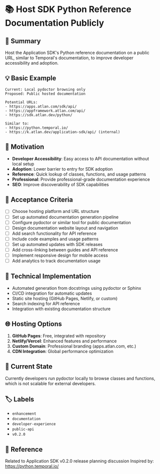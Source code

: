 # 📚 Host SDK Python Reference Documentation Publicly

## 📝 Summary
Host the Application SDK's Python reference documentation on a public URL, similar to Temporal's documentation, to improve developer accessibility and adoption.

## 💡 Basic Example
```
Current: Local pydoctor browsing only
Proposed: Public hosted documentation

Potential URLs:
- https://apps.atlan.com/sdk/api/
- https://appframework.atlan.com/api/
- https://sdk.atlan.dev/python/

Similar to:
- https://python.temporal.io/
- https://k.atlan.dev/application-sdk/api/ (internal)
```

## 🎯 Motivation
- **Developer Accessibility**: Easy access to API documentation without local setup
- **Adoption**: Lower barrier to entry for SDK adoption
- **Reference**: Quick lookup of classes, functions, and usage patterns
- **Professional**: Provide professional-grade documentation experience
- **SEO**: Improve discoverability of SDK capabilities

## 💼 Acceptance Criteria
- [ ] Choose hosting platform and URL structure
- [ ] Set up automated documentation generation pipeline
- [ ] Configure pydoctor or similar tool for public documentation
- [ ] Design documentation website layout and navigation
- [ ] Add search functionality for API reference
- [ ] Include code examples and usage patterns
- [ ] Set up automated updates with SDK releases
- [ ] Add cross-linking between guides and API reference
- [ ] Implement responsive design for mobile access
- [ ] Add analytics to track documentation usage

## 🔧 Technical Implementation
- Automated generation from docstrings using pydoctor or Sphinx
- CI/CD integration for automatic updates
- Static site hosting (GitHub Pages, Netlify, or custom)
- Search indexing for API reference
- Integration with existing documentation structure

## 🌐 Hosting Options
1. **GitHub Pages**: Free, integrated with repository
2. **Netlify/Vercel**: Enhanced features and performance
3. **Custom Domain**: Professional branding (apps.atlan.com, etc.)
4. **CDN Integration**: Global performance optimization

## 🔗 Current State
Currently developers run pydoctor locally to browse classes and functions, which is not scalable for external developers.

## 🏷️ Labels
- `enhancement`
- `documentation`
- `developer-experience`
- `public-api`
- `v0.2.0`

## 🔗 Reference
Related to Application SDK v0.2.0 release planning discussion
Inspired by: https://python.temporal.io/